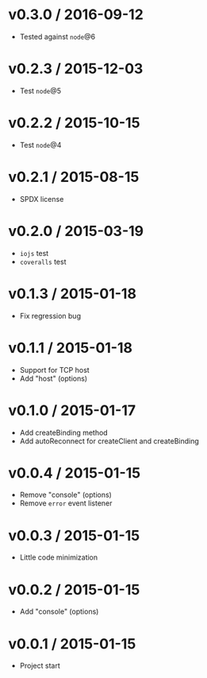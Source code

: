 v0.3.0 / 2016-09-12
==================

  * Tested against `node`@6

v0.2.3 / 2015-12-03
==================

  * Test `node`@5

v0.2.2 / 2015-10-15
==================

  * Test `node`@4

v0.2.1 / 2015-08-15
==================

  * SPDX license

v0.2.0 / 2015-03-19
==================

  * `iojs` test
  * `coveralls` test

v0.1.3 / 2015-01-18
==================

  * Fix regression bug

v0.1.1 / 2015-01-18
==================

  * Support for TCP host
  * Add "host" (options)

v0.1.0 / 2015-01-17
==================

  * Add createBinding method
  * Add autoReconnect for createClient and createBinding

v0.0.4 / 2015-01-15
==================

  * Remove "console" (options)
  * Remove `error` event listener

v0.0.3 / 2015-01-15
==================

  * Little code minimization

v0.0.2 / 2015-01-15
==================

  * Add "console" (options)

v0.0.1 / 2015-01-15
==================

  * Project start
